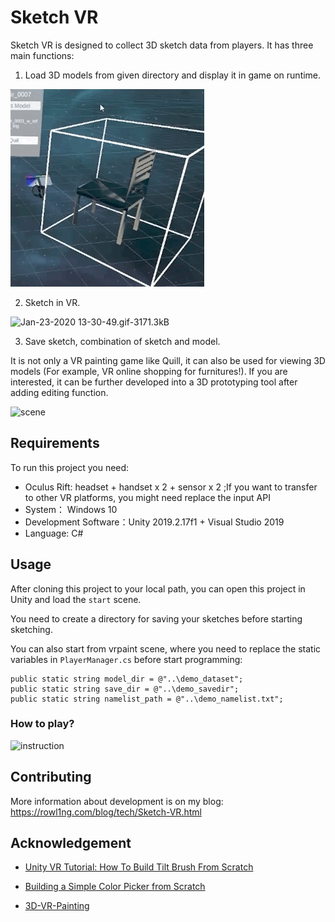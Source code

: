 # Sketch VR



Sketch VR is designed to collect 3D sketch data from players. It has three main functions:

1. Load 3D models from given directory and display it in game on runtime. 

![Jan-23-2020 13-35-06.gif-1365.9kB](imgs/Jan-23-2020%2013-30-49.gif)

2. Sketch in VR.

![Jan-23-2020 13-30-49.gif-3171.3kB](https://github.com/Rowl1ng/Sketch_VR/blob/master/imgs/Jan-23-2020%2013-30-49.gif)

3. Save sketch, combination of sketch and model.

It is not only a VR painting game like Quill, it can also be used for viewing 3D models (For example, VR online shopping for furnitures!). If you are interested, it can be further developed into a 3D prototyping tool after adding editing function.

![scene][1]

## Requirements

To run this project you need:

- Oculus Rift: headset + handset x 2 + sensor x 2 ;If you want to transfer to other VR platforms, you might need replace the input API
- System： Windows 10
- Development Software：Unity 2019.2.17f1 + Visual Studio 2019
- Language: C# 

## Usage

After cloning this project to your local path, you can open this project in Unity and load the `start` scene.

You need to create a directory for saving your sketches before starting sketching.

You can also start from vrpaint scene, where you need to replace the static variables in `PlayerManager.cs` before start programming:

```
public static string model_dir = @"..\demo_dataset";
public static string save_dir = @"..\demo_savedir";
public static string namelist_path = @"..\demo_namelist.txt";
```

### How to play?

![instruction][4]

## Contributing

More information about development is on my blog: https://rowl1ng.com/blog/tech/Sketch-VR.html

## Acknowledgement

- [Unity VR Tutorial: How To Build Tilt Brush From Scratch][5]
- [Building a Simple Color Picker from Scratch][6]
- [3D-VR-Painting][7]


  [1]: http://static.zybuluo.com/sixijinling/az5zki5jecwi1srrchai0939/scene.PNG
  [4]: http://static.zybuluo.com/sixijinling/olif621bse940kc27egig9mm/D436FCE8-A98B-4E5F-BC3E-16FFE8B7AD4A_1_201_a.jpeg
  [5]: https://www.youtube.com/watch?v=eMJATZI0A7c
  [6]: https://www.youtube.com/watch?v=wysIsMEQ3_Y
  [7]: https://github.com/E-BAO/3D-VR-Painting
